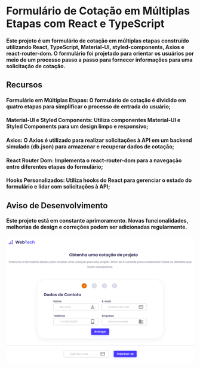 # Formulário de Cotação em Múltiplas Etapas com React e TypeScript

#### Este projeto é um formulário de cotação em múltiplas etapas construído utilizando React, TypeScript, Material-UI, styled-components, Axios e react-router-dom. O formulário foi projetado para orientar os usuários por meio de um processo passo a passo para fornecer informações para uma solicitação de cotação.

## Recursos

#### Formulário em Múltiplas Etapas: O formulário de cotação é dividido em quatro etapas para simplificar o processo de entrada do usuário;

#### Material-UI e Styled Components: Utiliza componentes Material-UI e Styled Components para um design limpo e responsivo;

####  Axios: O Axios é utilizado para realizar solicitações à API em um backend simulado (db.json) para armazenar e recuperar dados de cotação;

#### React Router Dom: Implementa o react-router-dom para a navegação entre diferentes etapas do formulário;

#### Hooks Personalizados: Utiliza hooks do React para gerenciar o estado do formulário e lidar com solicitações à API;

## Aviso de Desenvolvimento
#### Este projeto está em constante aprimoramento. Novas funcionalidades, melhorias de design e correções podem ser adicionadas regularmente.

![Primeira Etapa Form Multi Step](https://raw.githubusercontent.com/Thaliaraujo/multiStepFormTypescript/main/public/assets/cotacao.png)
